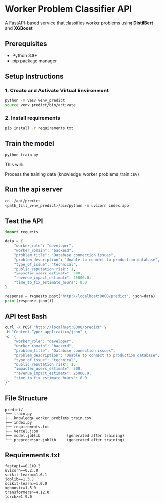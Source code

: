 # Worker Problem Classifier API

A FastAPI-based service that classifies worker problems using **DistilBert** and **XGBoost**.

## Prerequisites

- Python 3.9+
- pip package manager

## Setup Instructions

### 1. Create and Activate Virtual Environment
```bash
python -m venv venv_predict
source venv_predict/bin/activate
```

### 2. Install requirements
```bash
pip install -r requirements.txt
```

## Train the model
```bash
python train.py
```
This will:

Process the training data (knowledge_worker_problems_train.csv)

## Run the api server
```bash
cd ./api/predict
<path_till_venv_predict>/bin/python -m uvicorn index:app
```

## Test the API
```python
import requests

data = {
    "worker_role": "developer",
    "worker_domain": "backend",
    "problem_title": "Database connection issues",
    "problem_description": "Unable to connect to production database",
    "type_of_issue": "technical",
    "public_reputation_risk": 1,
    "impacted_users_estimate": 500,
    "revenue_impact_estimate": 25000.0,
    "time_to_fix_estimate_hours": 8.0
}

response = requests.post("http://localhost:8000/predict", json=data)
print(response.json())
```

## API test Bash
```bash
curl -X POST "http://localhost:8000/predict" \
-H "Content-Type: application/json" \
-d '{
    "worker_role": "developer",
    "worker_domain": "backend",
    "problem_title": "Database connection issues",
    "problem_description": "Unable to connect to production database",
    "type_of_issue": "technical",
    "public_reputation_risk": 1,
    "impacted_users_estimate": 500,
    "revenue_impact_estimate": 25000.0,
    "time_to_fix_estimate_hours": 8.0
}'
```

## File Structure
```plaintext
predict/
├── train.py
├── knowledge_worker_problems_train.csv
├── index.py
├── requirements.txt
├── vercel.json
├── model.joblib            (generated after training)
└── preprocessor.joblib     (generated after training)
```

## Requirements.txt
```plaintext
fastapi==0.109.2
uvicorn==0.27.0
scikit-learn==1.6.1
joblib==1.3.2
scikit-learn>=1.0.0
xgboost>=1.5.0
transformers>=4.12.0
torch>=1.9.0
```

